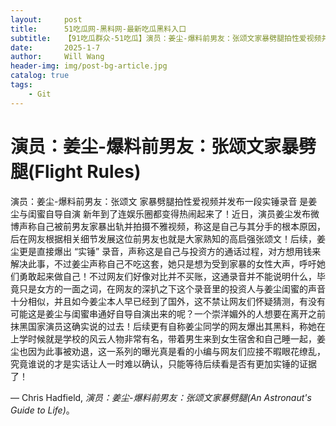 ```yaml
---
layout:     post
title:      51吃瓜网-黑料网-最新吃瓜黑料入口
subtitle:   【91吃瓜群众-51吃瓜】演员：姜尘-爆料前男友：张颂文家暴劈腿拍性爱视频并发布一段实锤录音是姜尘与闺蜜自导自演！！
date:       2025-1-7
author:     Will Wang
header-img: img/post-bg-article.jpg
catalog: true
tags:
    - Git
---
```


# 演员：姜尘-爆料前男友：张颂文家暴劈腿(Flight Rules)

演员：姜尘-爆料前男友：张颂文 家暴劈腿拍性爱视频并发布一段实锤录音 是姜尘与闺蜜自导自演
新年到了连娱乐圈都变得热闹起来了！近日，演员姜尘发布微博声称自己被前男友家暴出轨并拍摄不雅视频，称这是自己与其分手的根本原因，后在网友根据相关细节发展这位前男友也就是大家熟知的高启强张颂文！后续，姜尘更是直接爆出 “实锤” 录音，声称这是自己与投资方的通话过程，对方想用钱来解决此事，不过姜尘声称自己不吃这套，她只是想为受到家暴的女性大声，呼吁她们勇敢起来做自己！不过网友们好像对比并不买账，这通录音并不能说明什么，毕竟只是女方的一面之词，在网友的深扒之下这个录音里的投资人与姜尘闺蜜的声音十分相似，并且如今姜尘本人早已经到了国外，这不禁让网友们怀疑猜测，有没有可能这是姜尘与闺蜜串通好自导自演出来的呢？一个崇洋媚外的人想要在离开之前抹黑国家演员这确实说的过去！后续更有自称姜尘同学的网友爆出其黑料，称她在上学时候就是学校的风云人物非常有名，带着男生来到女生宿舍和自己睡一起，姜尘也因为此事被劝退，这一系列的曝光真是看的小编与网友们应接不暇眼花缭乱，究竟谁说的才是实话让人一时难以确认，只能等待后续看是否有更加实锤的证据了！

&mdash; Chris Hadfield, *演员：姜尘-爆料前男友：张颂文家暴劈腿(An Astronaut's Guide to Life)*。
